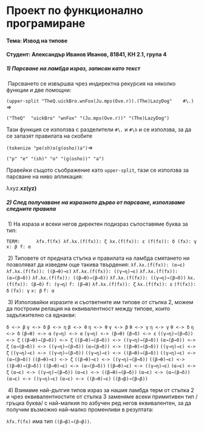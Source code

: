 # Проект по функционално програмиране

#### Тема: Извод на типове

#### Студент: Александър Иванов Иванов, 81841, КН 2.1, група 4



##### 1) Парсване на ламбда израз, записан като текст

​	Парсването се извършва чрез индиректна рекурсия на няколко функции и две помощни:

`(upper-split "TheQ.uickBro.wnFox(Ju.mps(Ove.r)).(The)LazyDog"    #\.)` =>

`("TheQ"  "uickBro" "wnFox" "(Ju.mps(Ove.r))" "(The)LazyDog")`

Тази функция се използва с разделители `#\.` и  `#\λ` и се използва, за да се запазят правилата на скобите

`(tokenize "pe(sh)o(g(osho))a")`=>

`("p" "e" "(sh)" "o" "(g(osho))" "a")`

Правейки същото съображение като `upper-split`, тази се използва за парсване на ниво апликация:

λxyz.**xz(yz)**

##### 2) След получаване на изразното дърво от парсване, използваме следните правила

​	1) На израза и всеки негов директен подизраз съпоставяме буква за тип:

`TERM:      λfx.f(fx)
λf.λx.(f(fx)): ζ
λx.(f(fx)): ε
(f(fx)): δ
(fx): γ
x: β
f: α`

​	2) Типовете от предната стъпка и правилата на ламбда смятането ни позволяват да изведем още такива твърдения:
`λf.λx.(f(fx)): (α→ε)`
`λf.λx.(f(fx)): ((β→θ)→ε)`
`λf.λx.(f(fx)): ((γ→η)→ε)`
`λf.λx.(f(fx)): (α→(β→δ))`
`λf.λx.(f(fx)): ((β→θ)→(β→δ))`
`λf.λx.(f(fx)): ((γ→η)→(β→δ))`
`λx.(f(fx)): (β→δ)`
`f: (γ→η)`
`f: (β→θ)`
`λf.λx.(f(fx)): ζ`
`λx.(f(fx)): ε`
`(f(fx)): δ`
`(fx): γ`
`x: β`
`f: α` 

​	3) Използвайки изразите и съответните им типове от стъпка 2, можем да построим релация на еквивалентност между типове, които задължително са еднакви:

`δ <-> β`
`γ <-> δ`
`β <-> η`
`β <-> θ`
`η <-> θ`
`γ <-> β`
`θ <-> γ`
`η <-> γ`
`θ <-> δ`
`η <-> δ`
`(β→θ) <-> α`
`(γ→η) <-> α`
`(γ→η) <-> (β→θ)`
`(β→δ) <-> ε`
`((γ→η)→(β→δ)) <-> ζ`
`((β→θ)→(β→δ)) <-> ζ`
`((β→θ)→(β→δ)) <-> ((γ→η)→(β→δ))`
`(α→(β→δ)) <-> ζ`
`(α→(β→δ)) <-> ((γ→η)→(β→δ))`
`(α→(β→δ)) <-> ((β→θ)→(β→δ))`
`((γ→η)→ε) <-> ζ`
`((γ→η)→ε) <-> ((γ→η)→(β→δ))`
`((γ→η)→ε) <-> ((β→θ)→(β→δ))`
`((γ→η)→ε) <-> (α→(β→δ))`
`((β→θ)→ε) <-> ζ`
`((β→θ)→ε) <-> ((γ→η)→(β→δ))`
`((β→θ)→ε) <-> ((β→θ)→(β→δ))`
`((β→θ)→ε) <-> (α→(β→δ))`
`((β→θ)→ε) <-> ((γ→η)→ε)`
`(α→ε) <-> ζ`
`(α→ε) <-> ((γ→η)→(β→δ))`
`(α→ε) <-> ((β→θ)→(β→δ))`
`(α→ε) <-> (α→(β→δ))`
`(α→ε) <-> ((γ→η)→ε)`
`(α→ε) <-> ((β→θ)→ε)`
`((β→β)→(β→β))`

​	4) Взимаме най-дългия типов израз за нашия ламбда терм от стъпка 2 и чрез еквивалентностите от стъпка 3 заменяме всеки примитивен тип /гръцка буква/ с най-малкия по азбучен ред негов еквивалентен, за да получим възможно най-малко променливи в резултата:

`λfx.f(fx)` има тип `((β→β)→(β→β))`.

